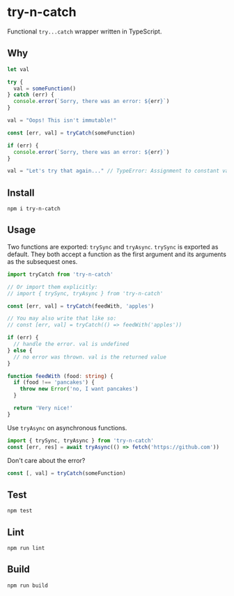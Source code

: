 # try-n-catch
Functional `try...catch` wrapper written in TypeScript.

## Why
```js
let val

try {
  val = someFunction()
} catch (err) {
  console.error(`Sorry, there was an error: ${err}`)
}

val = "Oops! This isn't immutable!"
```
```js
const [err, val] = tryCatch(someFunction)

if (err) {
  console.error(`Sorry, there was an error: ${err}`)
}

val = "Let's try that again..." // TypeError: Assignment to constant variable
```

## Install
```
npm i try-n-catch
```

## Usage
Two functions are exported: `trySync` and `tryAsync`. `trySync` is exported as default. They both accept a function as the first argument and its arguments as the subsequest ones.
```ts
import tryCatch from 'try-n-catch'

// Or import them explicitly:
// import { trySync, tryAsync } from 'try-n-catch'

const [err, val] = tryCatch(feedWith, 'apples')

// You may also write that like so:
// const [err, val] = tryCatch(() => feedWith('apples'))

if (err) {
  // handle the error. val is undefined
} else {
  // no error was thrown. val is the returned value
}

function feedWith (food: string) {
  if (food !== 'pancakes') {
    throw new Error('no, I want pancakes')
  }

  return 'Very nice!'
}
```
Use `tryAsync` on asynchronous functions.
```ts
import { trySync, tryAsync } from 'try-n-catch'
const [err, res] = await tryAsync(() => fetch('https://github.com'))
```
Don't care about the error?
```ts
const [, val] = tryCatch(someFunction)
```

## Test
```
npm test
```
## Lint
```
npm run lint
```
## Build
```
npm run build
```
